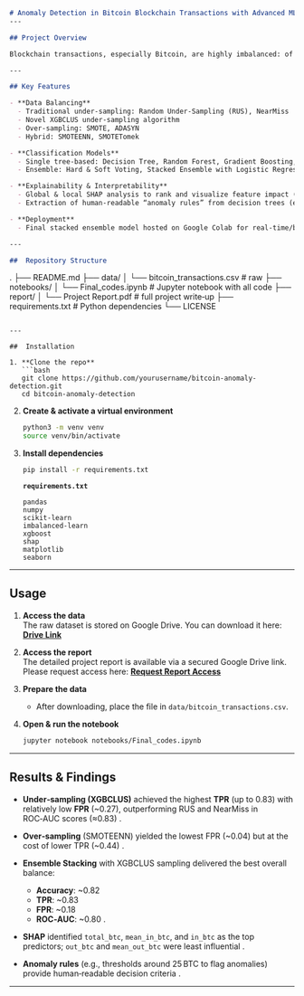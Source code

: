 ```markdown
# Anomaly Detection in Bitcoin Blockchain Transactions with Advanced ML and XAI
---

## Project Overview

Blockchain transactions, especially Bitcoin, are highly imbalanced: of over 30 million transactions, only 108 are labelled fraudulent. This project implements and evaluates multiple machine‑learning approaches—single and ensemble tree‑based models—combined with novel sampling techniques to detect anomalous Bitcoin transactions accurately while retaining interpretability through XAI (SHAP) and decision‑rule extraction.

---

## Key Features

- **Data Balancing**  
  - Traditional under‑sampling: Random Under‑Sampling (RUS), NearMiss  
  - Novel XGBCLUS under‑sampling algorithm  
  - Over‑sampling: SMOTE, ADASYN  
  - Hybrid: SMOTEENN, SMOTETomek

- **Classification Models**  
  - Single tree‑based: Decision Tree, Random Forest, Gradient Boosting, AdaBoost  
  - Ensemble: Hard & Soft Voting, Stacked Ensemble with Logistic Regression meta‑classifier  

- **Explainability & Interpretability**  
  - Global & local SHAP analysis to rank and visualize feature impact (e.g., `total_btc` is most influential) :
  - Extraction of human‑readable “anomaly rules” from decision trees (e.g., `if total_btc > 96.6 & in_btc > 236.2 then Anomalous (98–100% confidence)`) 

- **Deployment**  
  - Final stacked ensemble model hosted on Google Colab for real‑time/batch inference.

---

##  Repository Structure

```

.
├── README.md
├── data/
│   └── bitcoin\_transactions.csv         # raw
├── notebooks/
│   └── Final\_codes.ipynb                # Jupyter notebook with all code
├── report/
│   └── Project Report.pdf               # full project write‑up
├── requirements.txt                     # Python dependencies
└── LICENSE

````

---

##  Installation

1. **Clone the repo**  
   ```bash
   git clone https://github.com/yourusername/bitcoin-anomaly-detection.git
   cd bitcoin-anomaly-detection
````

2. **Create & activate a virtual environment**

   ```bash
   python3 -m venv venv
   source venv/bin/activate
   ```

3. **Install dependencies**

   ```bash
   pip install -r requirements.txt
   ```

   **`requirements.txt`** 

   ```
   pandas
   numpy
   scikit-learn
   imbalanced-learn
   xgboost
   shap
   matplotlib
   seaborn
   ```

---
## Usage

1. **Access the data**  
   The raw dataset is stored on Google Drive. You can download it here: **[Drive Link](https://drive.google.com/file/d/1kwhkOTtzikQFhuRBF_RwgCAKdOa0AeTV/view?usp=drive_link)**

2. **Access the report**  
   The detailed project report is available via a secured Google Drive link. Please request access here: **[Request Report Access]([https://drive.google.com/your-report-link](https://docs.google.com/document/d/1-LblGY6NcUy_iQvslUN9NwxlhLBZh8on/edit?usp=sharing&ouid=113317600828046355730&rtpof=true&sd=true))**

3. **Prepare the data**  
   - After downloading, place the file in `data/bitcoin_transactions.csv`.

4. **Open & run the notebook**  
   ```bash
   jupyter notebook notebooks/Final_codes.ipynb


---

##  Results & Findings

* **Under‑sampling (XGBCLUS)** achieved the highest **TPR** (up to 0.83) with relatively low **FPR** (\~0.27), outperforming RUS and NearMiss in ROC‑AUC scores (≈0.83) .
* **Over‑sampling** (SMOTEENN) yielded the lowest FPR (\~0.04) but at the cost of lower TPR (\~0.44) .
* **Ensemble Stacking** with XGBCLUS sampling delivered the best overall balance:

  * **Accuracy**: \~0.82
  * **TPR**: \~0.83
  * **FPR**: \~0.18
  * **ROC‑AUC**: \~0.80 .
* **SHAP** identified `total_btc`, `mean_in_btc`, and `in_btc` as the top predictors; `out_btc` and `mean_out_btc` were least influential .
* **Anomaly rules** (e.g., thresholds around 25 BTC to flag anomalies) provide human‑readable decision criteria .

---
